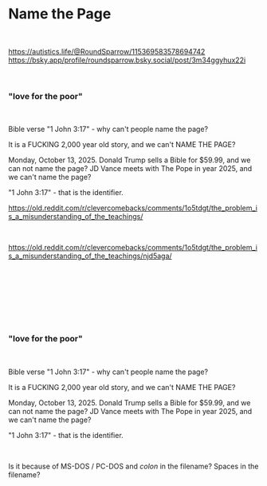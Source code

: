 # Name the Page

&nbsp;

https://autistics.life/@RoundSparrow/115369583578694742      
https://bsky.app/profile/roundsparrow.bsky.social/post/3m34ggyhux22i   

&nbsp;

### "love for the poor"

&nbsp;


Bible verse "1 John 3:17" - why can't people name the page?

It is a FUCKING 2,000 year old story, and we can't NAME THE PAGE?

Monday, October 13, 2025. Donald Trump sells a Bible for $59.99, and we can not name the page? JD Vance meets with The Pope in year 2025, and we can't name the page?

"1 John 3:17" - that is the identifier.

https://old.reddit.com/r/clevercomebacks/comments/1o5tdgt/the_problem_is_a_misunderstanding_of_the_teachings/

&nbsp;


https://old.reddit.com/r/clevercomebacks/comments/1o5tdgt/the_problem_is_a_misunderstanding_of_the_teachings/njd5aga/

&nbsp;

&nbsp;

&nbsp;

&nbsp;


### "love for the poor"

&nbsp;

Bible verse "1 John 3:17" - why can't people name the page?

It is a FUCKING 2,000 year old story, and we can't NAME THE PAGE?

Monday, October 13, 2025. Donald Trump sells a Bible for $59.99, and we can not name the page? JD Vance meets with The Pope in year 2025, and we can't name the page?

"1 John 3:17" - that is the identifier.


&nbsp;

Is it because of MS-DOS / PC-DOS and *colon* in the filename? Spaces in the filename?
